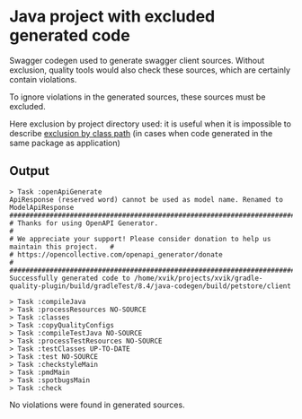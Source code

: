 # Java project with excluded generated code

Swagger codegen used to generate swagger client sources.
Without exclusion, quality tools would also check these sources, which are certainly contain violations.

To ignore violations in the generated sources, these sources must be excluded.

Here exclusion by project directory used: it is useful when it is impossible to describe [exclusion by
class path](../java-codegen2) (in cases when code generated in the same package as application)

## Output

```
> Task :openApiGenerate
ApiResponse (reserved word) cannot be used as model name. Renamed to ModelApiResponse
############################################################################################
# Thanks for using OpenAPI Generator.                                                      #
# We appreciate your support! Please consider donation to help us maintain this project.   #
# https://opencollective.com/openapi_generator/donate                                      #
############################################################################################
Successfully generated code to /home/xvik/projects/xvik/gradle-quality-plugin/build/gradleTest/8.4/java-codegen/build/petstore/client

> Task :compileJava
> Task :processResources NO-SOURCE
> Task :classes
> Task :copyQualityConfigs
> Task :compileTestJava NO-SOURCE
> Task :processTestResources NO-SOURCE
> Task :testClasses UP-TO-DATE
> Task :test NO-SOURCE
> Task :checkstyleMain
> Task :pmdMain
> Task :spotbugsMain
> Task :check
```

No violations were found in generated sources.